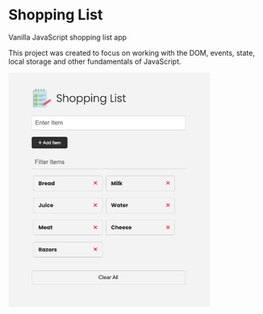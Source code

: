 # Shopping List

Vanilla JavaScript shopping list app 

This project was created to focus on working with the DOM, events, state, local storage and other fundamentals of JavaScript.

<img src="images/screen.png" width="400">

